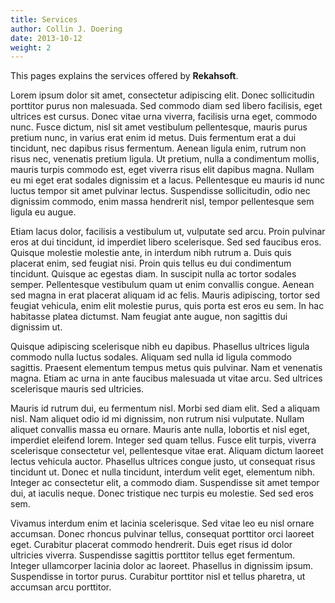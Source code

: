 ```yaml
---
title: Services
author: Collin J. Doering
date: 2013-10-12
weight: 2
---
```


This pages explains the services offered by **Rekahsoft**.

Lorem ipsum dolor sit amet, consectetur adipiscing elit. Donec sollicitudin porttitor purus non malesuada. Sed commodo diam sed libero facilisis, eget ultrices est cursus. Donec vitae urna viverra, facilisis urna eget, commodo nunc. Fusce dictum, nisl sit amet vestibulum pellentesque, mauris purus pretium nunc, in varius erat enim id metus. Duis fermentum erat a dui tincidunt, nec dapibus risus fermentum. Aenean ligula enim, rutrum non risus nec, venenatis pretium ligula. Ut pretium, nulla a condimentum mollis, mauris turpis commodo est, eget viverra risus elit dapibus magna. Nullam eu mi eget erat sodales dignissim et a lacus. Pellentesque eu mauris id nunc luctus tempor sit amet pulvinar lectus. Suspendisse sollicitudin, odio nec dignissim commodo, enim massa hendrerit nisl, tempor pellentesque sem ligula eu augue.

Etiam lacus dolor, facilisis a vestibulum ut, vulputate sed arcu. Proin pulvinar eros at dui tincidunt, id imperdiet libero scelerisque. Sed sed faucibus eros. Quisque molestie molestie ante, in interdum nibh rutrum a. Duis quis placerat enim, sed feugiat nisi. Proin quis tellus eu dui condimentum tincidunt. Quisque ac egestas diam. In suscipit nulla ac tortor sodales semper. Pellentesque vestibulum quam ut enim convallis congue. Aenean sed magna in erat placerat aliquam id ac felis. Mauris adipiscing, tortor sed feugiat vehicula, enim elit molestie purus, quis porta est eros eu sem. In hac habitasse platea dictumst. Nam feugiat ante augue, non sagittis dui dignissim ut.

Quisque adipiscing scelerisque nibh eu dapibus. Phasellus ultrices ligula commodo nulla luctus sodales. Aliquam sed nulla id ligula commodo sagittis. Praesent elementum tempus metus quis pulvinar. Nam et venenatis magna. Etiam ac urna in ante faucibus malesuada ut vitae arcu. Sed ultrices scelerisque mauris sed ultricies.

Mauris id rutrum dui, eu fermentum nisl. Morbi sed diam elit. Sed a aliquam nisl. Nam aliquet odio id mi dignissim, non rutrum nisi vulputate. Nullam aliquet convallis massa eu ornare. Mauris ante nulla, lobortis et nisl eget, imperdiet eleifend lorem. Integer sed quam tellus. Fusce elit turpis, viverra scelerisque consectetur vel, pellentesque vitae erat. Aliquam dictum laoreet lectus vehicula auctor. Phasellus ultrices congue justo, ut consequat risus tincidunt ut. Donec et nulla tincidunt, interdum velit eget, elementum nibh. Integer ac consectetur elit, a commodo diam. Suspendisse sit amet tempor dui, at iaculis neque. Donec tristique nec turpis eu molestie. Sed sed eros sem.

Vivamus interdum enim et lacinia scelerisque. Sed vitae leo eu nisl ornare accumsan. Donec rhoncus pulvinar tellus, consequat porttitor orci laoreet eget. Curabitur placerat commodo hendrerit. Duis eget risus id dolor ultricies viverra. Suspendisse sagittis porttitor tellus eget fermentum. Integer ullamcorper lacinia dolor ac laoreet. Phasellus in dignissim ipsum. Suspendisse in tortor purus. Curabitur porttitor nisl et tellus pharetra, ut accumsan arcu porttitor.
